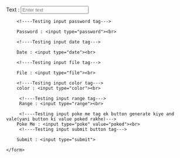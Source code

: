 <!DOCTYPE html>
<html lang="en">
<head>
    <meta charset="UTF-8">
    <meta name="viewport" content="width=device-width, initial-scale=1.0">
    <title>Inputs</title>
</head>
<body>
    <form>
        <!----Testing  input text tag--->
        Text : <input type="text" placeholder="Enter text"><br>

        <!----Testing input password tag--->

        Password : <input type="password"><br>

        <!----Testing input date tag--->

        Date : <input type="date"><br>

        <!----Testing input file tag--->

        File : <input type="file"><br>

        <!----Testing input color tag--->
        color : <input type="color"><br>

         <!----Testing input range tag--->
         Range : <input type="range"><br>

         <!----Testing input poke me tag ek button generate kiye and vale(yani button ki value poked rakhe)--->
        Poke Me : <input type="poke" value="poked"><br>
         <!----Testing input submit button tag--->
          
        Submit : <input type="submit">

    </form>
</body>
</html>
